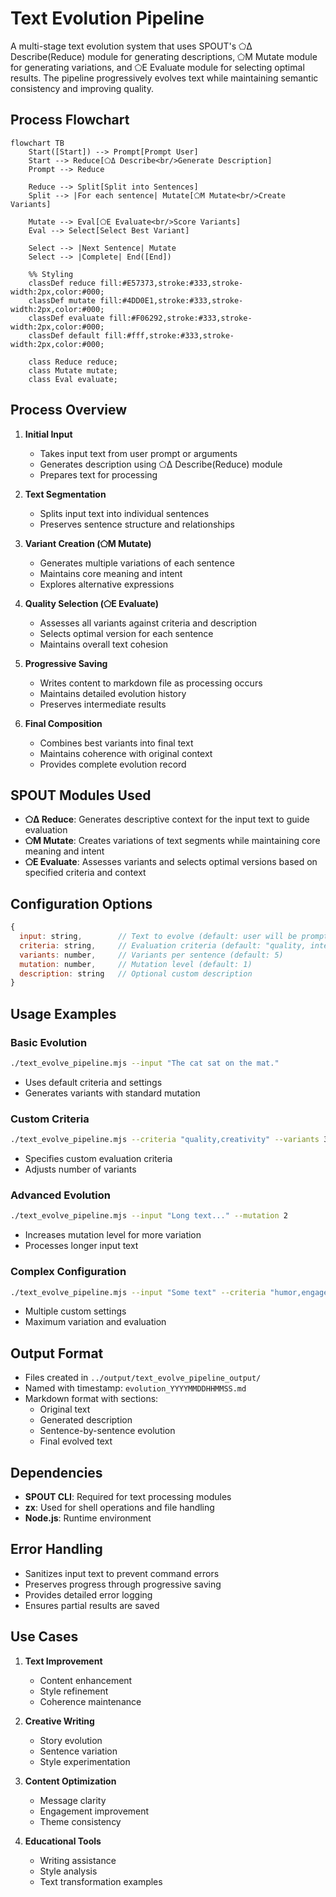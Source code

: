 # Text Evolution Pipeline

A multi-stage text evolution system that uses SPOUT's ⬠Δ Describe(Reduce) module for generating descriptions, ⬠Μ Mutate module for generating variations, and ⬠Ε Evaluate module for selecting optimal results. The pipeline progressively evolves text while maintaining semantic consistency and improving quality.

## Process Flowchart

```mermaid
flowchart TB
    Start([Start]) --> Prompt[Prompt User]
    Start --> Reduce[⬠Δ Describe<br/>Generate Description]
    Prompt --> Reduce
    
    Reduce --> Split[Split into Sentences]
    Split --> |For each sentence| Mutate[⬠Μ Mutate<br/>Create Variants]
    
    Mutate --> Eval[⬠Ε Evaluate<br/>Score Variants]
    Eval --> Select[Select Best Variant]
    
    Select --> |Next Sentence| Mutate
    Select --> |Complete| End([End])

    %% Styling
    classDef reduce fill:#E57373,stroke:#333,stroke-width:2px,color:#000;
    classDef mutate fill:#4DD0E1,stroke:#333,stroke-width:2px,color:#000;
    classDef evaluate fill:#F06292,stroke:#333,stroke-width:2px,color:#000;
    classDef default fill:#fff,stroke:#333,stroke-width:2px,color:#000;
    
    class Reduce reduce;
    class Mutate mutate;
    class Eval evaluate;
```

## Process Overview

1. **Initial Input**
   - Takes input text from user prompt or arguments
   - Generates description using ⬠Δ Describe(Reduce) module
   - Prepares text for processing

2. **Text Segmentation**
   - Splits input text into individual sentences
   - Preserves sentence structure and relationships

3. **Variant Creation (⬠Μ Mutate)**
   - Generates multiple variations of each sentence
   - Maintains core meaning and intent
   - Explores alternative expressions

4. **Quality Selection (⬠Ε Evaluate)**
   - Assesses all variants against criteria and description
   - Selects optimal version for each sentence
   - Maintains overall text cohesion

5. **Progressive Saving**
   - Writes content to markdown file as processing occurs
   - Maintains detailed evolution history
   - Preserves intermediate results

6. **Final Composition**
   - Combines best variants into final text
   - Maintains coherence with original context
   - Provides complete evolution record

## SPOUT Modules Used

- **⬠Δ Reduce**: Generates descriptive context for the input text to guide evaluation
- **⬠Μ Mutate**: Creates variations of text segments while maintaining core meaning and intent
- **⬠Ε Evaluate**: Assesses variants and selects optimal versions based on specified criteria and context

## Configuration Options

```javascript
{
  input: string,        // Text to evolve (default: user will be prompted)
  criteria: string,     // Evaluation criteria (default: "quality, interesting, creative, coherent")
  variants: number,     // Variants per sentence (default: 5)
  mutation: number,     // Mutation level (default: 1)
  description: string   // Optional custom description
}
```

## Usage Examples

### Basic Evolution
```bash
./text_evolve_pipeline.mjs --input "The cat sat on the mat."
```
- Uses default criteria and settings
- Generates variants with standard mutation

### Custom Criteria
```bash
./text_evolve_pipeline.mjs --criteria "quality,creativity" --variants 3
```
- Specifies custom evaluation criteria
- Adjusts number of variants

### Advanced Evolution
```bash
./text_evolve_pipeline.mjs --input "Long text..." --mutation 2
```
- Increases mutation level for more variation
- Processes longer input text

### Complex Configuration
```bash
./text_evolve_pipeline.mjs --input "Some text" --criteria "humor,engagement" --variants 8 --mutation 3
```
- Multiple custom settings
- Maximum variation and evaluation

## Output Format

- Files created in `../output/text_evolve_pipeline_output/`
- Named with timestamp: `evolution_YYYYMMDDHHMMSS.md`
- Markdown format with sections:
  - Original text
  - Generated description
  - Sentence-by-sentence evolution
  - Final evolved text

## Dependencies

- **SPOUT CLI**: Required for text processing modules
- **zx**: Used for shell operations and file handling
- **Node.js**: Runtime environment

## Error Handling

- Sanitizes input text to prevent command errors
- Preserves progress through progressive saving
- Provides detailed error logging
- Ensures partial results are saved

## Use Cases

1. **Text Improvement**
   - Content enhancement
   - Style refinement
   - Coherence maintenance

2. **Creative Writing**
   - Story evolution
   - Sentence variation
   - Style experimentation

3. **Content Optimization**
   - Message clarity
   - Engagement improvement
   - Theme consistency

4. **Educational Tools**
   - Writing assistance
   - Style analysis
   - Text transformation examples
